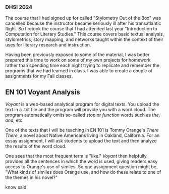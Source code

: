 ### DHSI 2024

The course that I had signed up for called "Stylometry Out of the Box" was cancelled because the instructor became seriously ill after his transatlantic flight.
So I retook the course that I had attended last year "Introduction to Computation for Literary Studies." This course covers basic textual analysis, stylometrics, story mapping, and networks taught within the context of their uses for literary research and instruction.

Having been previously exposed to some of the material, I was better prepared this time to work on some of my own projects for homework rather than spending time each night trying to replicate and remember the programs that we had learned in class. I was able to create a couple of assignments for my Fall classes.

## EN 101 Voyant Analysis

*Voyant* is a web-based analytical program for digital texts. You upload the text in a .txt file and the program will provide you with a word cloud. The program automatically omits so-called *stop* or *function* words such as *the,* *and,* etc.





One of the texts that I will be teaching in EN 101 is Tommy Orange's *There There*, a novel about Native Americans living in Oakland, California. For an essay assignment, I will ask students to upload the text and then analyze the results of the word cloud.

One sees that the most frequent term is "like." *Voyant* then helpfully provides all the sentences in which the word is used, giving readers easy access to Orange's use of similes. So one assignment question might be, "What kinds of similes does Orange use, and how do these relate to one of the themes in his novel?"

know 
said

